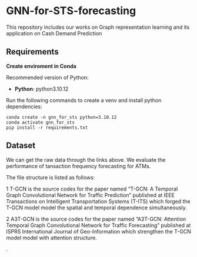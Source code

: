 # GNN-for-STS-forecasting

This repository includes our works on Graph representation learning and its application on Cash Demand Prediction

## Requirements
**Create enviroment in Conda**

Recommended version of Python:

* **Python**: python3.10.12

Run the following commands to create a venv and install python dependencies:
```setup
conda create -n gnn_for_sts python=3.10.12
conda activate gnn_for_sts
pip install -r requirements.txt
```

## Dataset
We can get the raw data through the links above. We evaluate the performance of tansaction frequency forecasting for ATMs.

The file structure is listed as follows:

1 T-GCN is the source codes for the paper named “T-GCN: A Temporal Graph Convolutional Network for Traffic Prediction” published at IEEE Transactions on Intelligent Transportation Systems (T-ITS) which forged the T-GCN model model the spatial and temporal dependence simultaneously.

2 A3T-GCN is the source codes for the paper named “A3T-GCN: Attention Temporal Graph Convolutional Network for Traffic Forecasting” published at ISPRS International Journal of Geo-Information which strengthen the T-GCN model model with attention structure.

.

